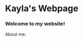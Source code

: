 <html>
<head>
<h1> Kayla's Webpage </h1>
</head>
<body>
<p> <h3> Welcome to my website! </h3> </p> 
<p>About me: </p>
</body>
